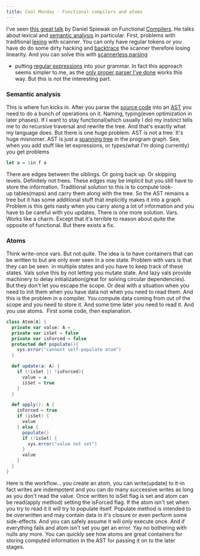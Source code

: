 ```yaml
---
title: Cool Monday - Functional compilers and atoms
---
```


I've seen
[this great
talk](http://skillsmatter.com/podcast/scala/functional-compilers-from-cfg-to-exe/ac-5896)
by Daniel Spiewak on Functional
[Compilers](http://en.wikipedia.org/wiki/Compiler "Compiler"). He talks
about lexical and [semantic
analysis](http://en.wikipedia.org/wiki/Compiler "Compiler")
in particular.
First, problems with traditional
[lexing](http://en.wikipedia.org/wiki/Lexical_analysis "Lexical analysis")
with scanner. You can only have regular tokens or you have do do some
dirty hacking and
[backtrace](http://en.wikipedia.org/wiki/Stack_trace "Stack trace") the
scanner therefore losing linearity. And you can solve this with
[scannerless
parsing](http://en.wikipedia.org/wiki/Scannerless_parsing "Scannerless parsing")
- putting [regular
expressions](http://en.wikipedia.org/wiki/Regular_expression "Regular expression")
into your grammar. In fact this approach seems simpler to me, as the
[only proper parser I've
done](/posts/2012-08-29-creating-a-language-1.html)
works this way. But this is not the interesting part.


### Semantic analysis

This is where fun kicks in. After you parse the [source
code](http://en.wikipedia.org/wiki/Source_code "Source code") into an
[AST](http://en.wikipedia.org/wiki/Abstract_syntax_tree "Abstract syntax tree")
you need to do a bunch of operations on it. Naming, typing(even
optimization in later phases). If I want to stay functional(which
usually I do) my instinct tells me to do recursive traversal and rewrite
the tree. And that's exactly what my language does. But there is one
huge problem. AST is not a tree. It's huge misnomer. AST is just a
[spanning
tree](http://en.wikipedia.org/wiki/Spanning_tree "Spanning tree") in the
program graph. See, when you add stuff like let expressions, or
types(what I'm doing currently) you get problems
```haskell
let a = 1in f a
```
There are edges between the siblings. Or going back up. Or skipping
levels. Definitely not trees. These edges may be implicit but you still
have to store the information. Traditional solution to this is to
compute look-up tables(maps) and carry them along with the tree. So the
AST remains a tree but it has some additional stuff that implicitly
makes it into a graph. Problem is this gets nasty when you carry along a
lot of information and you have to be careful with you updates.
There is one more solution. Vars. Works like a charm. Except that it's
terrible to reason about quite the opposite of functional. But there
exists a fix.

### Atoms

Think write-once vars. But not quite. The idea is to have containers
that can be written to but are only ever seen in a one state. Problem
with vars is that they can be seen  in multiple states and you have to
keep track of these states. Vals solve this by not letting you mutate
state. And lazy vals provide machinery to delay initialization(great for
solving circular dependencies). But they don't let you escape the scope.
Or deal with a situation when you need to init them when you have data
not when you need to read them. And this is the problem in a compiler.
You compute data coming from out of the scope and you need to store it.
And some time later you need to read it. And you use atoms.  First some
code, then explanation.
```scala
class Atom[A] {
  private var value: A = _
  private var isSet = false
  private var isForced = false
  protected def populate(){
    sys.error("cannont self-populate atom")
  }

  def update(a: A) {
    if (!isSet || !isForced){
      value = a
      isSet = true
    }
  }

  def apply(): A {
    isForced = true
    if (isSet) {
      value
    } else {
      populate()
      if (!isSet) {
        sys.error("value not set")
      }
      value
    }
  }
}
```

Here is the workflow... you create an atom, you can write(update) to
it-in fact writes are indempotent and you can do many successive writes
as long as you don't read the value. Once written to isSet flag is set
and atom can be read(apply method) setting the isForced flag. If the
atom isn't set when you try to read it it will try to populate itself.
Populate method is intended to be overwritten and may contain data in
it's closure or even perform some side-effects. And you can safely
assume it will only execute once. And if everything fails and atom isn't
set you get an error. Yay no bothering with nulls any more.
You can quickly see how atoms are great containers for storing computed
information in the AST for passing it on to the later stages.
